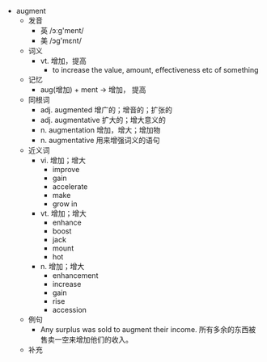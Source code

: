- augment
  - 发音
    - 英 /ɔːg'ment/
    - 美 /ɔɡ'mɛnt/
  - 词义
    - vt. 增加，提高
      - to increase the value, amount, effectiveness etc of something
  - 记忆
    - aug(增加) + ment → 增加， 提高
  - 同根词
    - adj. augmented 增广的；增音的；扩张的
    - adj. augmentative 扩大的；增大意义的
    - n. augmentation 增加，增大；增加物
    - n. augmentative 用来增强词义的语句
  - 近义词
    - vi. 增加；增大
      - improve
      - gain
      - accelerate
      - make
      - grow in
    - vt. 增加；增大
      - enhance
      - boost
      - jack
      - mount
      - hot
    - n. 增加；增大
      - enhancement
      - increase
      - gain
      - rise
      - accession
  - 例句
    - Any surplus was sold to augment their income. 所有多余的东西被售卖一空来增加他们的收入。
  - 补充
